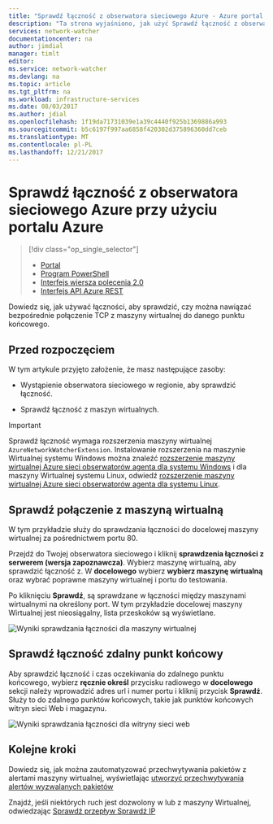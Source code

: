 ```yaml
---
title: "Sprawdź łączność z obserwatora sieciowego Azure - Azure portal | Dokumentacja firmy Microsoft"
description: "Ta strona wyjaśniono, jak użyć Sprawdź łączność z obserwatora sieciowego przy użyciu portalu Azure"
services: network-watcher
documentationcenter: na
author: jimdial
manager: timlt
editor: 
ms.service: network-watcher
ms.devlang: na
ms.topic: article
ms.tgt_pltfrm: na
ms.workload: infrastructure-services
ms.date: 08/03/2017
ms.author: jdial
ms.openlocfilehash: 1f19da71731039e1a39c4440f925b1369886a993
ms.sourcegitcommit: b5c6197f997aa6858f420302d375896360dd7ceb
ms.translationtype: MT
ms.contentlocale: pl-PL
ms.lasthandoff: 12/21/2017
---
```

# <a name="check-connectivity-with-azure-network-watcher-using-the-azure-portal"></a>Sprawdź łączność z obserwatora sieciowego Azure przy użyciu portalu Azure

> [!div class="op_single_selector"]
> - [Portal](network-watcher-connectivity-portal.md)
> - [Program PowerShell](network-watcher-connectivity-powershell.md)
> - [Interfejs wiersza polecenia 2.0](network-watcher-connectivity-cli.md)
> - [Interfejs API Azure REST](network-watcher-connectivity-rest.md)

Dowiedz się, jak używać łączności, aby sprawdzić, czy można nawiązać bezpośrednie połączenie TCP z maszyny wirtualnej do danego punktu końcowego.

## <a name="before-you-begin"></a>Przed rozpoczęciem

W tym artykule przyjęto założenie, że masz następujące zasoby:

* Wystąpienie obserwatora sieciowego w regionie, aby sprawdzić łączność.

* Sprawdź łączność z maszyn wirtualnych.

> [!IMPORTANT]
> Sprawdź łączność wymaga rozszerzenia maszyny wirtualnej `AzureNetworkWatcherExtension`. Instalowanie rozszerzenia na maszynie Wirtualnej systemu Windows można znaleźć [rozszerzenie maszyny wirtualnej Azure sieci obserwatorów agenta dla systemu Windows](../virtual-machines/windows/extensions-nwa.md) i dla maszyny Wirtualnej systemu Linux, odwiedź [rozszerzenie maszyny wirtualnej Azure sieci obserwatorów agenta dla systemu Linux](../virtual-machines/linux/extensions-nwa.md).

## <a name="check-connectivity-to-a-virtual-machine"></a>Sprawdź połączenie z maszyną wirtualną

W tym przykładzie służy do sprawdzania łączności do docelowej maszyny wirtualnej za pośrednictwem portu 80.

Przejdź do Twojej obserwatora sieciowego i kliknij **sprawdzenia łączności z serwerem (wersja zapoznawcza)**. Wybierz maszynę wirtualną, aby sprawdzić łączność z. W **docelowego** wybierz **wybierz maszynę wirtualną** oraz wybrać poprawne maszyny wirtualnej i portu do testowania.

Po kliknięciu **Sprawdź**, są sprawdzane w łączności między maszynami wirtualnymi na określony port. W tym przykładzie docelowej maszyny Wirtualnej jest nieosiągalny, lista przeskoków są wyświetlane.

![Wyniki sprawdzania łączności dla maszyny wirtualnej][1]

## <a name="check-remote-endpoint-connectivity"></a>Sprawdź łączność zdalny punkt końcowy

Aby sprawdzić łączność i czas oczekiwania do zdalnego punktu końcowego, wybierz **ręcznie określ** przycisku radiowego w **docelowego** sekcji należy wprowadzić adres url i numer portu i kliknij przycisk **Sprawdź**.  Służy to do zdalnego punktów końcowych, takie jak punktów końcowych witryn sieci Web i magazynu.

![Wyniki sprawdzania łączności dla witryny sieci web][2]

## <a name="next-steps"></a>Kolejne kroki

Dowiedz się, jak można zautomatyzować przechwytywania pakietów z alertami maszyny wirtualnej, wyświetlając [utworzyć przechwytywania alertów wyzwalanych pakietów](network-watcher-alert-triggered-packet-capture.md)

Znajdź, jeśli niektórych ruch jest dozwolony w lub z maszyny Wirtualnej, odwiedzając [Sprawdź przepływ Sprawdź IP](network-watcher-check-ip-flow-verify-portal.md)

[1]: ./media/network-watcher-connectivity-portal/figure1.png
[2]: ./media/network-watcher-connectivity-portal/figure2.png
